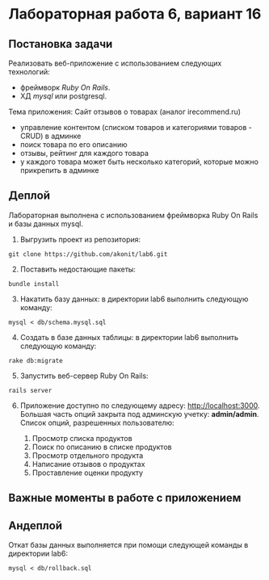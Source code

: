 Лабораторная работа 6, вариант 16
=================================

Постановка задачи
-----------------

Реализовать веб-приложение с использованием следующих технологий:

- фреймворк *Ruby On Rails*.
- ХД *mysql* или postgresql.

Тема приложения: Сайт отзывов о товарах (аналог irecommend.ru)

- управление контентом (списком товаров и категориями товаров - CRUD) в админке
- поиск товара по его описанию
- отзывы, рейтинг для каждого товара
- у каждого товара может быть несколько категорий, которые можно прикрепить в админке

Деплой
------

Лабораторная выполнена с использованием фреймворка Ruby On Rails и базы данных mysql.

1. Выгрузить проект из репозитория:

  ```shell
  git clone https://github.com/akonit/lab6.git
  ```
2. Поставить недостающие пакеты:

  ```shell
  bundle install
  ```
3. Накатить базу данных: в директории lab6 выполнить следующую команду:

  ```shell
  mysql < db/schema.mysql.sql
  ```
4. Создать в базе данных таблицы: в директории lab6 выполнить следующую команду:

  ```shell
  rake db:migrate
  ```
5. Запустить веб-сервер Ruby On Rails:

  ```shell
  rails server
  ```
6. Приложение доступно по следующему адресу: [http://localhost:3000](http://localhost:3000). Большая часть опций закрыта под админскую учетку: **admin/admin**.
Список опций, разрешенных пользователю:

    1. Просмотр списка продуктов
    2. Поиск по описанию в списке продуктов
    3. Просмотр отдельного продукта
    4. Написание отзывов о продуктах
    5. Проставление оценки продукту

Важные моменты в работе с приложением
-------------------------------------

Андеплой
--------

Откат базы данных выполняется при помощи следующей команды в директории lab6:

  ```shell
  mysql < db/rollback.sql
  ```
